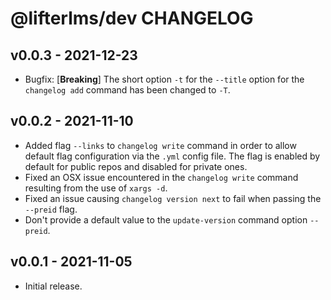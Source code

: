 @lifterlms/dev CHANGELOG
========================

v0.0.3 - 2021-12-23
-------------------

+ Bugfix: [**Breaking**] The short option `-t` for the `--title` option for the `changelog add` command has been changed to `-T`.


v0.0.2 - 2021-11-10
-------------------

+ Added flag `--links` to `changelog write` command in order to allow default flag configuration via the `.yml` config file. The flag is enabled by default for public repos and disabled for private ones.
+ Fixed an OSX issue encountered in the `changelog write` command resulting from the use of `xargs -d`.
+ Fixed an issue causing `changelog version next` to fail when passing the `--preid` flag.
+ Don't provide a default value to the `update-version` command option `--preid`.


v0.0.1 - 2021-11-05
-------------------

+ Initial release.
